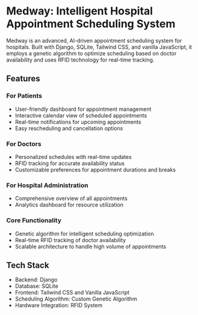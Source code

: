 # Medway: Intelligent Hospital Appointment Scheduling System

Medway is an advanced, AI-driven appointment scheduling system for hospitals. Built with Django, SQLite, Tailwind CSS, and vanilla JavaScript, it employs a genetic algorithm to optimize scheduling based on doctor availability and uses RFID technology for real-time tracking.

## Features

### For Patients
- User-friendly dashboard for appointment management
- Interactive calendar view of scheduled appointments
- Real-time notifications for upcoming appointments
- Easy rescheduling and cancellation options

### For Doctors
- Personalized schedules with real-time updates
- RFID tracking for accurate availability status
- Customizable preferences for appointment durations and breaks

### For Hospital Administration
- Comprehensive overview of all appointments
- Analytics dashboard for resource utilization

### Core Functionality
- Genetic algorithm for intelligent scheduling optimization
- Real-time RFID tracking of doctor availability
- Scalable architecture to handle high volume of appointments

## Tech Stack

- Backend: Django
- Database: SQLite
- Frontend: Tailwind CSS and Vanilla JavaScript
- Scheduling Algorithm: Custom Genetic Algorithm
- Hardware Integration: RFID System
